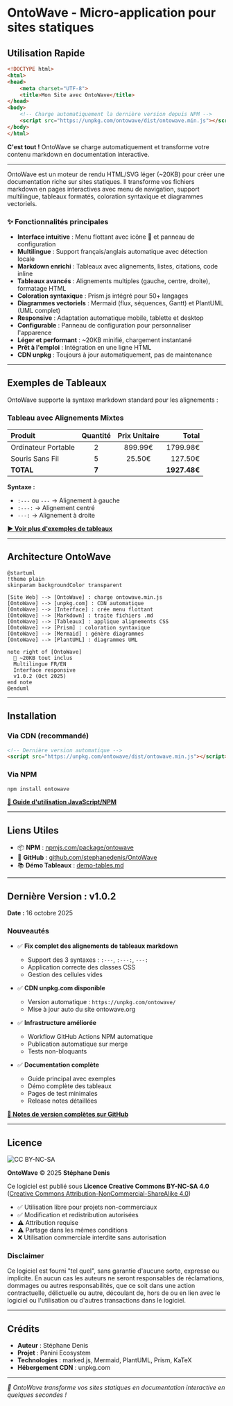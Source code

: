 # OntoWave - Micro-application pour sites statiques

## Utilisation Rapide

```html
<!DOCTYPE html>
<html>
<head>
    <meta charset="UTF-8">
    <title>Mon Site avec OntoWave</title>
</head>
<body>
    <!-- Charge automatiquement la dernière version depuis NPM -->
    <script src="https://unpkg.com/ontowave/dist/ontowave.min.js"></script>
</body>
</html>
```

**C'est tout !** OntoWave se charge automatiquement et transforme votre contenu markdown en documentation interactive.

---

OntoWave est un moteur de rendu HTML/SVG léger (~20KB) pour créer une documentation riche sur sites statiques. Il transforme vos fichiers markdown en pages interactives avec menu de navigation, support multilingue, tableaux formatés, coloration syntaxique et diagrammes vectoriels.

### ✨ Fonctionnalités principales

- **Interface intuitive** : Menu flottant avec icône 🌊 et panneau de configuration
- **Multilingue** : Support français/anglais automatique avec détection locale
- **Markdown enrichi** : Tableaux avec alignements, listes, citations, code inline
- **Tableaux avancés** : Alignements multiples (gauche, centre, droite), formatage HTML
- **Coloration syntaxique** : Prism.js intégré pour 50+ langages
- **Diagrammes vectoriels** : Mermaid (flux, séquences, Gantt) et PlantUML (UML complet)
- **Responsive** : Adaptation automatique mobile, tablette et desktop
- **Configurable** : Panneau de configuration pour personnaliser l'apparence
- **Léger et performant** : ~20KB minifié, chargement instantané
- **Prêt à l'emploi** : Intégration en une ligne HTML
- **CDN unpkg** : Toujours à jour automatiquement, pas de maintenance

---

## Exemples de Tableaux

OntoWave supporte la syntaxe markdown standard pour les alignements :

### Tableau avec Alignements Mixtes

| Produit | Quantité | Prix Unitaire | Total |
|:--------|:--------:|:-------------:|------:|
| Ordinateur Portable | 2 | 899.99€ | 1799.98€ |
| Souris Sans Fil | 5 | 25.50€ | 127.50€ |
| **TOTAL** | **7** | | **1927.48€** |

**Syntaxe :**
- `:---` ou `---` → Alignement à gauche
- `:---:` → Alignement centré  
- `---:` → Alignement à droite

**[▶️ Voir plus d'exemples de tableaux](demo-tables.md)**

---

## Architecture OntoWave

```plantuml
@startuml
!theme plain
skinparam backgroundColor transparent

[Site Web] --> [OntoWave] : charge ontowave.min.js
[OntoWave] --> [unpkg.com] : CDN automatique
[OntoWave] --> [Interface] : crée menu flottant
[OntoWave] --> [Markdown] : traite fichiers .md
[OntoWave] --> [Tableaux] : applique alignements CSS
[OntoWave] --> [Prism] : coloration syntaxique
[OntoWave] --> [Mermaid] : génère diagrammes
[OntoWave] --> [PlantUML] : diagrammes UML

note right of [OntoWave]
  🌊 ~20KB tout inclus
  Multilingue FR/EN
  Interface responsive
  v1.0.2 (Oct 2025)
end note
@enduml
```

---

## Installation

### Via CDN (recommandé)

```html
<!-- Dernière version automatique -->
<script src="https://unpkg.com/ontowave/dist/ontowave.min.js"></script>
```

### Via NPM

```bash
npm install ontowave
```

**[📖 Guide d'utilisation JavaScript/NPM](usage-npm.md)**

---

## Liens Utiles

- 📦 **NPM** : [npmjs.com/package/ontowave](https://www.npmjs.com/package/ontowave)
- 🐙 **GitHub** : [github.com/stephanedenis/OntoWave](https://github.com/stephanedenis/OntoWave)
- 📚 **Démo Tableaux** : [demo-tables.md](demo-tables.md)

---

## Dernière Version : v1.0.2

**Date :** 16 octobre 2025

### Nouveautés

- ✅ **Fix complet des alignements de tableaux markdown**
  - Support des 3 syntaxes : `:---`, `:---:`, `---:`
  - Application correcte des classes CSS
  - Gestion des cellules vides

- ✅ **CDN unpkg.com disponible**
  - Version automatique : `https://unpkg.com/ontowave/`
  - Mise à jour auto du site ontowave.org

- ✅ **Infrastructure améliorée**
  - Workflow GitHub Actions NPM automatique
  - Publication automatique sur merge
  - Tests non-bloquants

- ✅ **Documentation complète**
  - Guide principal avec exemples
  - Démo complète des tableaux
  - Pages de test minimales
  - Release notes détaillées

**[📝 Notes de version complètes sur GitHub](https://github.com/stephanedenis/OntoWave/blob/main/RELEASE_NOTES.md)**

---

## Licence

![CC BY-NC-SA](https://i.creativecommons.org/l/by-nc-sa/4.0/88x31.png)

**OntoWave** © 2025 **Stéphane Denis**

Ce logiciel est publié sous **Licence Creative Commons BY-NC-SA 4.0** ([Creative Commons Attribution-NonCommercial-ShareAlike 4.0](https://creativecommons.org/licenses/by-nc-sa/4.0/))

- ✅ Utilisation libre pour projets non-commerciaux
- ✅ Modification et redistribution autorisées
- ⚠️ Attribution requise
- ⚠️ Partage dans les mêmes conditions
- ❌ Utilisation commerciale interdite sans autorisation

### Disclaimer

Ce logiciel est fourni "tel quel", sans garantie d'aucune sorte, expresse ou implicite. En aucun cas les auteurs ne seront responsables de réclamations, dommages ou autres responsabilités, que ce soit dans une action contractuelle, délictuelle ou autre, découlant de, hors de ou en lien avec le logiciel ou l'utilisation ou d'autres transactions dans le logiciel.

---

## Crédits

- **Auteur** : Stéphane Denis
- **Projet** : Panini Ecosystem
- **Technologies** : marked.js, Mermaid, PlantUML, Prism, KaTeX
- **Hébergement CDN** : unpkg.com

---

*🌊 OntoWave transforme vos sites statiques en documentation interactive en quelques secondes !*
